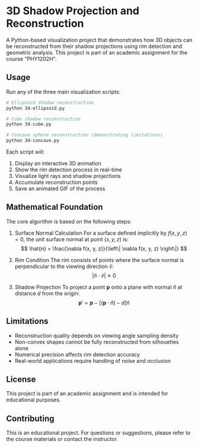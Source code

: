 # 3D Shadow Projection and Reconstruction

A Python-based visualization project that demonstrates how 3D objects can be reconstructed from their shadow projections using rim detection and geometric analysis. This project is part of an academic assignment for the course "PHY1202H".

## Usage

Run any of the three main visualization scripts:

```bash
# Ellipsoid shadow reconstruction
python 3d-ellipsoid.py

# Cube shadow reconstruction  
python 3d-cube.py

# Concave sphere reconstruction (demonstrating limitations)
python 3d-concave.py
```

Each script will:
1. Display an interactive 3D animation
2. Show the rim detection process in real-time
3. Visualize light rays and shadow projections
4. Accumulate reconstruction points
5. Save an animated GIF of the process

## Mathematical Foundation

The core algorithm is based on the following steps:

1. Surface Normal Calculation
    For a surface defined implicitly by $f(x, y, z) = 0$, the unit surface normal at point $(x, y, z)$ is:
    $$
    \hat{n} = \frac{\nabla f(x, y, z)}{\left\| \nabla f(x, y, z) \right\|}
    $$

2. Rim Condition
    The rim consists of points where the surface normal is perpendicular to the viewing direction $\hat{v}$:
    $$
    \left| \hat{n} \cdot \hat{v} \right| \approx 0
    $$

3. Shadow Projection
    To project a point $\mathbf{p}$ onto a plane with normal $\hat{n}$ at distance $d$ from the origin:
    $$
    \mathbf{p}' = \mathbf{p} - \left[ (\mathbf{p} \cdot \hat{n}) - d \right] \hat{n}
    $$

## Limitations

- Reconstruction quality depends on viewing angle sampling density
- Non-convex shapes cannot be fully reconstructed from silhouettes alone
- Numerical precision affects rim detection accuracy
- Real-world applications require handling of noise and occlusion

## License

This project is part of an academic assignment and is intended for educational purposes.

## Contributing

This is an educational project. For questions or suggestions, please refer to the course materials or contact the instructor.